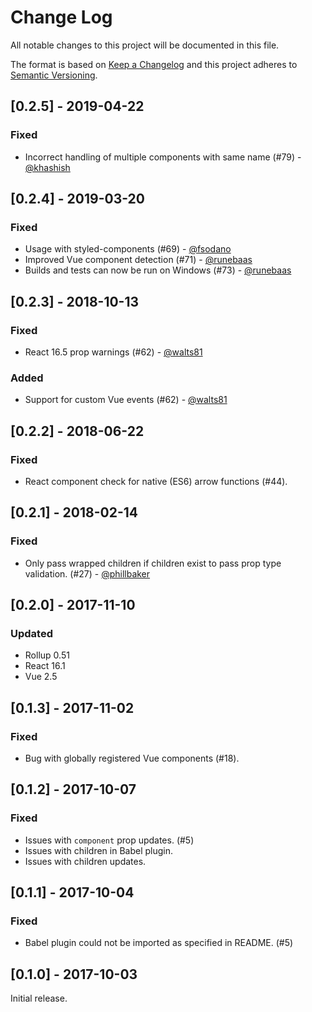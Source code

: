 # Change Log
All notable changes to this project will be documented in this file.

The format is based on [Keep a Changelog](http://keepachangelog.com/)
and this project adheres to [Semantic Versioning](http://semver.org/).

## [0.2.5] - 2019-04-22
### Fixed
- Incorrect handling of multiple components with same name (#79) - [@khashish][]
## [0.2.4] - 2019-03-20
### Fixed
- Usage with styled-components (#69) - [@fsodano][]
- Improved Vue component detection (#71) - [@runebaas][]
- Builds and tests can now be run on Windows (#73) - [@runebaas][]

## [0.2.3] - 2018-10-13
### Fixed
- React 16.5 prop warnings (#62) - [@walts81][]
### Added
- Support for custom Vue events (#62) - [@walts81][]

## [0.2.2] - 2018-06-22
### Fixed
- React component check for native (ES6) arrow functions (#44).

## [0.2.1] - 2018-02-14
### Fixed
- Only pass wrapped children if children exist to pass prop type validation. (#27) - [@phillbaker][]

## [0.2.0] - 2017-11-10
### Updated
- Rollup 0.51
- React 16.1
- Vue 2.5

## [0.1.3] - 2017-11-02
### Fixed
- Bug with globally registered Vue components (#18).

## [0.1.2] - 2017-10-07
### Fixed
- Issues with `component` prop updates. (#5)
- Issues with children in Babel plugin.
- Issues with children updates.

## [0.1.1] - 2017-10-04
### Fixed
- Babel plugin could not be imported as specified in README. (#5)

## [0.1.0] - 2017-10-03
Initial release.

[@phillbaker]: https://github.com/phillbaker
[@walts81]: https://github.com/walts81
[@fsodano]: https://github.com/fsodano
[@runebaas]: https://github.com/runebaas
[@khashish]: https://github.com/khashish
